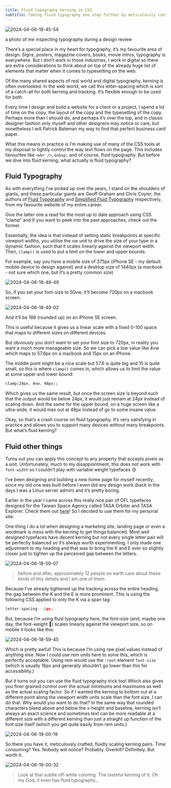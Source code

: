 ```yaml
---
title: Fluid typography kerning in CSS
subtitle: Taking fluid typography one step further by meticulously controlling kerning pairs.
---
```


![2024-04-06-18-45-54](/images/2024-04-06-18-45-54.png)

a photo of me inspecting typography during a design review

There’s a special place in my heart for typography, it’s my favourite area of design. Signs, posters, magazine covers, books, movie intros, typography is everywhere. But I don’t work in those industries, I work in digital so there are extra considerations to think about on top of the already huge list of elements that matter when it comes to typesetting on the web.

Of the many shared aspects of real world and digital typography, kerning is often overlooked. In the web world, we call this letter-spacing which is sort of a catch-all for both kerning and tracking. It’s flexible enough to be used for both.

Every time I design and build a website for a client or a project, I spend a lot of time on the copy, the layout of the copy and the typesetting of the copy. Perhaps more than I should do, and perhaps it’s over the top, and in classic designer fashion only myself and other designers may notice or care, but nonetheless I will Patrick Bateman my way to find that perfect business card paper.

What this means in practice is I’m making use of many of the CSS tools at my disposal to tightly control the way text flows on the page. This includes favourites like `<wbr />`, `&nbsp;` and of course, fluid typography. But before we dive into fluid kerning, what actually is fluid typography?

## Fluid Typography

As with everything I’ve picked up over the years, I stand on the shoulders of giants, and these particular giants are Geoff Graham and Chris Coyier, the authors of [Fluid Typography](https://css-tricks.com/snippets/css/fluid-typography/) and [Simplified Fluid Typography](https://css-tricks.com/simplified-fluid-typography/) respectively, from my favourite website of my entire career.

Give the latter one a read for the most up to date approach using CSS “clamp” and if you want to peek into the past approaches, check out the former.

Essentially, the idea is that instead of setting static breakpoints at specific viewport widths, you utilise the vw unit to drive the size of your type in a dynamic fashion, such that it scales linearly against the viewport width. Then, `clamp()` is used to put a limit on the lower and upper bounds.

For example, say you have a mobile size of 375px (iPhone SE - my default mobile device to design against) and a desktop size of 1440px (a macbook - not sure which one, but it’s a pretty common size)

![2024-04-06-18-48-49](/images/2024-04-06-18-48-49.png)

So, if you set your font-size to 50vw, it’ll become 720px on a macbook screen.

![2024-04-06-18-49-02](/images/2024-04-06-18-49-02.png)

And it’ll be 188 (rounded up) on an iPhone SE screen.

This is useful because it gives us a linear scale with a fixed 0-100 space that maps to different sizes on different devices.

But obviously you don’t want to set your font size to 720px, in reality you want a much more manageable size. So we can pick a low value like 4vw which maps to 57.6px on a macbook and 15px on an iPhone.

The middle point might be a nice scale but 57.6 is quite big and 15 is quite small, so this is where `clamp()` comes in, which allows us to limit the value at some upper and lower bound:

```css
clamp(24px, 4vw, 48px);
```

Which gives us the same result, but once the screen size is beyond such that the output would be below 24px, it would just remain at 24px instead of scaling down. And the same for the upper bound, on a huge screen like a ultra-wide, it would max out at 48px instead of go to some insane value.

Okay, so that’s a crash course on fluid typography. It’s very satisfying in practice and allows you to support many devices without many breakpoints. But what’s fluid kerning?

## Fluid other things

Turns out you can apply this concept to any property that accepts pixels as a unit. Unfortunately, much to my disappointment, this does not work with `font-width` so I couldn’t play with variable weight typefaces 😢

I’ve been designing and building a new home page for myself recently, since my old one was built before I even did any design work (back in the days I was a Linux server admin) and it’s pretty boring.

Earlier in the year I came across this really nice pair of OFL typefaces designed for the Taiwan Space Agency called TASA Orbiter and TASA Explorer. Check them out [here](https://github.com/adrianzwz/TASA-Typeface-Collection/)! So I decided to use them for my personal site.

One thing I do a lot when designing a marketing site, landing page or even a wordmark is mess with the kerning to get things balanced. Most well designed typefaces have decent kerning but not every single letter pair will be perfectly balanced so it’s always worth experimenting. I only made one adjustment to my heading and that was to bring the K and E ever so slightly closer just to tighten up the perceived gap between the letters.

![2024-04-06-18-59-07](/images/2024-04-06-18-59-07.png)

> before and after, approximately 12 people on earth care about these kinds of tiny details and I am one of them.

Because I’ve already tightened up the tracking across the entire heading, the gap between the K and the E is more prominent. This is using the following CSS applied to only the K via a span tag:

```c
letter-spacing: -6px;
```

But, because I’m using fluid typography here, the font-size (and, maybe one day, the font-weight 🙏) scales linearly against the viewport size, so on mobile it looks like this:

![2024-04-06-18-59-45](/images/2024-04-06-18-59-45.png)

Which is pretty awful! This is because I’m using raw pixel values instead of anything else. Now I could use rem units here to solve this, which is perfectly acceptable. Using rem would use the `:root` element `font-size` (which is usually 16px and generally shouldn’t go lower than this for accessibility.)

But it turns out you can use the fluid typography trick too! Which also gives you finer grained control over the actual minimums and maximums as well as the actual scaling factor. So if I wanted the kerning to bottom out at a different point along the viewport width units scale than the font size, I can do that. Why would you want to do that? In the same way that rounded characters bleed above and below the x-height and baseline, kerning isn’t always an exact science and sometimes text can be more readable at a different size with a different kerning than just a straight up function of the font size itself (which you get quite easily from rem units.)

![2024-04-06-19-00-19](/images/2024-04-06-19-00-19.png)

So there you have it, meticulously crafted, fluidly scaling kerning pairs. Time consuming? Yes. Nobody will notice? Probably. Overkill? Definitely. But worth it.

![2024-04-06-19-00-32](/images/2024-04-06-19-00-32.png)

> Look at that subtle off-white coloring. The tasteful kerning of it. Oh my God, it even has fluid typography...
